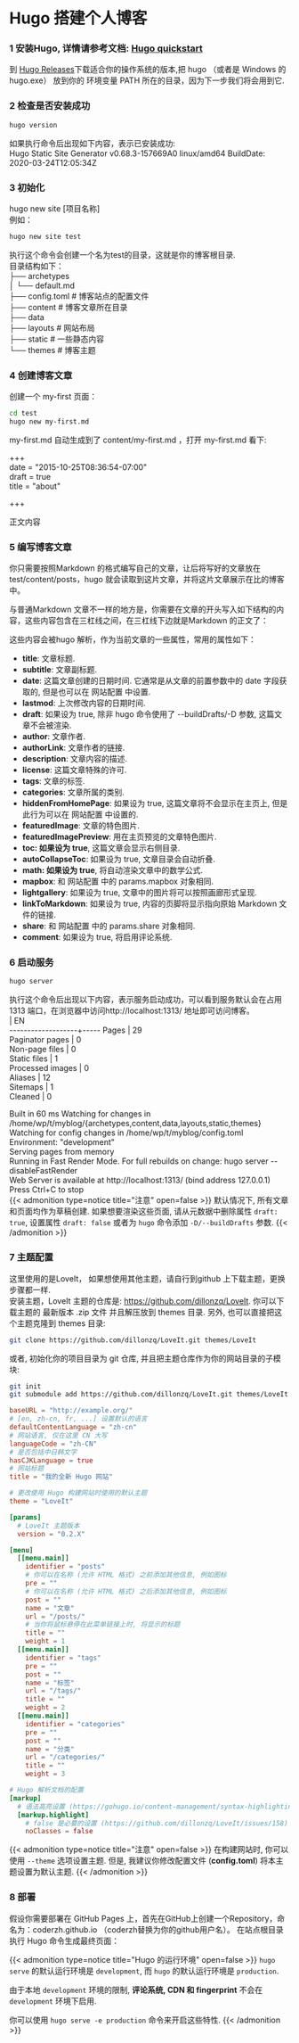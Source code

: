 # Hugo 搭建个人博客

### 1 安装Hugo, 详情请参考文档: [Hugo quickstart](https://www.gohugo.org/doc/overview/quickstart/)
到 [Hugo Releases](https://github.com/gohugoio/hugo/releases/)下载适合你的操作系统的版本,把 hugo （或者是 Windows 的 hugo.exe） 放到你的 环境变量 PATH 所在的目录，因为下一步我们将会用到它.

### 2 检查是否安装成功
```Bash
hugo version  
```

如果执行命令后出现如下内容，表示已安装成功:  
Hugo Static Site Generator v0.68.3-157669A0 linux/amd64 BuildDate: 2020-03-24T12:05:34Z


### 3 初始化
hugo new site [项目名称]  
例如：
 ```Bash
hugo new site test
```
执行这个命令会创建一个名为test的目录，这就是你的博客根目录.  
目录结构如下：  
├── archetypes  
│   └── default.md  
├── config.toml         # 博客站点的配置文件  
├── content             # 博客文章所在目录  
├── data                
├── layouts             # 网站布局  
├── static              # 一些静态内容  
└── themes              # 博客主题  


### 4 创建博客文章
创建一个 my-first 页面：
 ```Bash  
cd test
hugo new my-first.md
```
my-first.md 自动生成到了 content/my-first.md ，打开 my-first.md 看下:

+++  
date = "2015-10-25T08:36:54-07:00"  
draft = true  
title = "about"  

+++  

正文内容




### 5 编写博客文章

你只需要按照Markdown 的格式编写自己的文章，让后将写好的文章放在test/content/posts，hugo 就会读取到这片文章，并将这片文章展示在比的博客中。

与普通Markdown 文章不一样的地方是，你需要在文章的开头写入如下结构的内容，这些内容包含在三杠线之间，在三杠线下边就是Markdown 的正文了：

这些内容会被hugo 解析，作为当前文章的一些属性，常用的属性如下：

* **title**: 文章标题.  
* **subtitle**: 文章副标题.  
* **date**: 这篇文章创建的日期时间. 它通常是从文章的前置参数中的 date 字段获取的, 但是也可以在 网站配置 中设置.  
* **lastmod**: 上次修改内容的日期时间.  
* **draft**: 如果设为 true, 除非 hugo 命令使用了 --buildDrafts/-D 参数, 这篇文章不会被渲染.  
* **author**: 文章作者.  
* **authorLink**: 文章作者的链接.  
* **description**: 文章内容的描述.  
* **license**: 这篇文章特殊的许可.  
* **tags**: 文章的标签.  
* **categories**: 文章所属的类别.  
* **hiddenFromHomePage**: 如果设为 true, 这篇文章将不会显示在主页上, 但是此行为可以在 网站配置 中设置的.  
* **featuredImage**: 文章的特色图片.  
* **featuredImagePreview**: 用在主页预览的文章特色图片.  
* **toc: 如果设为 true**, 这篇文章会显示右侧目录.  
* **autoCollapseToc**: 如果设为 true, 文章目录会自动折叠.  
* **math: 如果设为 true**, 将自动渲染文章中的数学公式.  
* **mapbox**: 和 网站配置 中的 params.mapbox 对象相同.  
* **lightgallery**: 如果设为 true, 文章中的图片将可以按照画廊形式呈现.  
* **linkToMarkdown**: 如果设为 true, 内容的页脚将显示指向原始 Markdown 文件的链接.  
* **share**: 和 网站配置 中的 params.share 对象相同.  
* **comment**: 如果设为 true, 将启用评论系统.  





### 6 启动服务
 ```Bash
hugo server  
```
执行这个命令后出现以下内容，表示服务启动成功，可以看到服务默认会在占用1313 端口，在浏览器中访问http://localhost:1313/ 地址即可访问博客。  
                   | EN  
-------------------+-----
  Pages            | 29  
  Paginator pages  |  0  
  Non-page files   |  0  
  Static files     |  1  
  Processed images |  0  
  Aliases          | 12  
  Sitemaps         |  1  
  Cleaned          |  0  

Built in 60 ms
Watching for changes in /home/wp/t/myblog/{archetypes,content,data,layouts,static,themes}  
Watching for config changes in /home/wp/t/myblog/config.toml  
Environment: "development"  
Serving pages from memory  
Running in Fast Render Mode. For full rebuilds on change: hugo server --disableFastRender  
Web Server is available at http://localhost:1313/ (bind address 127.0.0.1)  
Press Ctrl+C to stop  
{{< admonition type=notice title="注意" open=false >}}
默认情况下, 所有文章和页面均作为草稿创建. 如果想要渲染这些页面, 请从元数据中删除属性 `draft: true`, 设置属性 `draft: false` 或者为 `hugo` 命令添加 `-D/--buildDrafts` 参数.
{{< /admonition >}}

### 7 主题配置
这里使用的是LoveIt， 如果想使用其他主题，请自行到github 上下载主题，更换步骤都一样.  
安装主题，LoveIt 主题的仓库是: https://github.com/dillonzq/LoveIt.
你可以下载主题的 最新版本  .zip 文件 并且解压放到 themes 目录.
另外, 也可以直接把这个主题克隆到 themes 目录:
```Bash
git clone https://github.com/dillonzq/LoveIt.git themes/LoveIt
```
或者, 初始化你的项目目录为 git 仓库, 并且把主题仓库作为你的网站目录的子模块:
```Bash
git init
git submodule add https://github.com/dillonzq/LoveIt.git themes/LoveIt
```

```Toml
baseURL = "http://example.org/"
# [en, zh-cn, fr, ...] 设置默认的语言
defaultContentLanguage = "zh-cn"
# 网站语言, 仅在这里 CN 大写
languageCode = "zh-CN"
# 是否包括中日韩文字
hasCJKLanguage = true
# 网站标题
title = "我的全新 Hugo 网站"

# 更改使用 Hugo 构建网站时使用的默认主题
theme = "LoveIt"

[params]
  # LoveIt 主题版本
  version = "0.2.X"

[menu]
  [[menu.main]]
    identifier = "posts"
    # 你可以在名称 (允许 HTML 格式) 之前添加其他信息, 例如图标
    pre = ""
    # 你可以在名称 (允许 HTML 格式) 之后添加其他信息, 例如图标
    post = ""
    name = "文章"
    url = "/posts/"
    # 当你将鼠标悬停在此菜单链接上时, 将显示的标题
    title = ""
    weight = 1
  [[menu.main]]
    identifier = "tags"
    pre = ""
    post = ""
    name = "标签"
    url = "/tags/"
    title = ""
    weight = 2
  [[menu.main]]
    identifier = "categories"
    pre = ""
    post = ""
    name = "分类"
    url = "/categories/"
    title = ""
    weight = 3

# Hugo 解析文档的配置
[markup]
  # 语法高亮设置 (https://gohugo.io/content-management/syntax-highlighting)
  [markup.highlight]
    # false 是必要的设置 (https://github.com/dillonzq/LoveIt/issues/158)
    noClasses = false

```
{{< admonition type=notice title="注意" open=false >}}
在构建网站时, 你可以使用 `--theme` 选项设置主题. 但是, 我建议你修改配置文件 (**config.toml**) 将本主题设置为默认主题.
{{< /admonition >}}
### 8 部署
假设你需要部署在 GitHub Pages 上，首先在GitHub上创建一个Repository，命名为：coderzh.github.io （coderzh替换为你的github用户名）。
在站点根目录执行 Hugo 命令生成最终页面：

{{< admonition type=notice title="Hugo 的运行环境" open=false >}}
`hugo serve` 的默认运行环境是 `development`, 而 `hugo` 的默认运行环境是 `production`.

由于本地 `development` 环境的限制, **评论系统, CDN 和 fingerprint** 不会在 `development` 环境下启用.

你可以使用 `hugo serve -e production` 命令来开启这些特性.
{{< /admonition >}}






